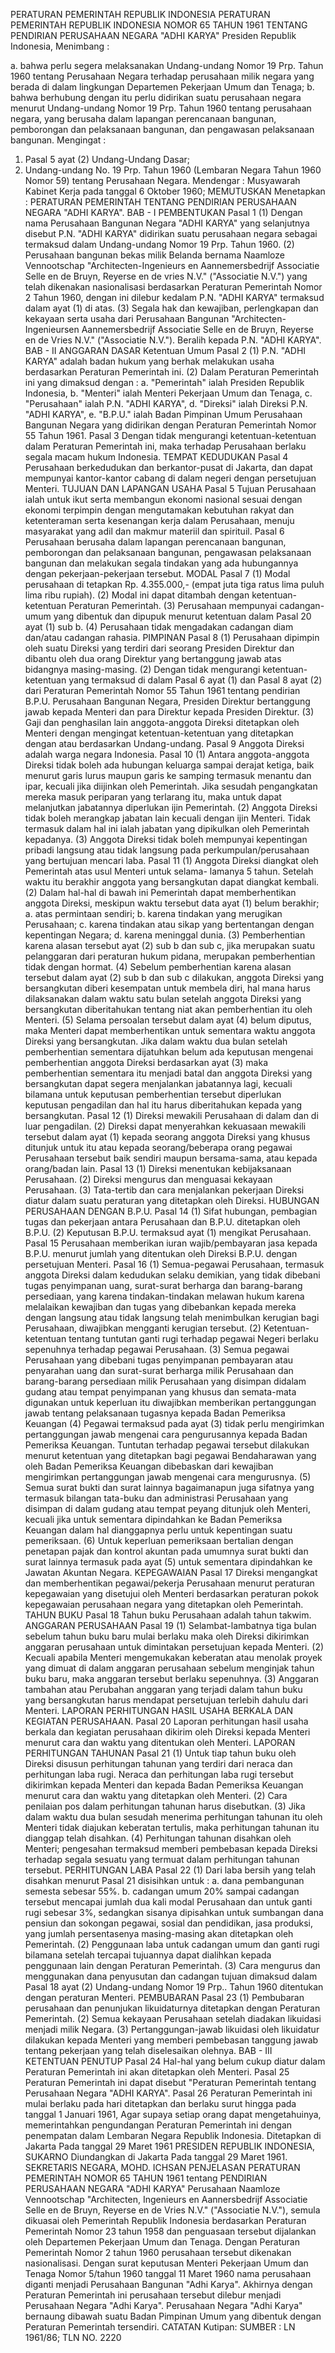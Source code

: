  PERATURAN PEMERINTAH REPUBLIK INDONESIA PERATURAN PEMERINTAH REPUBLIK INDONESIA NOMOR 65 TAHUN 1961 TENTANG PENDIRIAN PERUSAHAAN NEGARA "ADHI KARYA" Presiden Republik Indonesia,
Menimbang :

a. bahwa perlu segera melaksanakan Undang-undang Nomor 19 Prp. Tahun 1960 tentang Perusahaan Negara terhadap perusahaan milik negara yang berada di dalam lingkungan Departemen Pekerjaan Umum dan Tenaga;
b. bahwa berhubung dengan itu perlu didirikan suatu perusahaan negara menurut Undang-undang Nomor 19 Prp. Tahun 1960 tentang perusahaan negara, yang berusaha dalam lapangan perencanaan bangunan, pemborongan dan pelaksanaan bangunan, dan pengawasan pelaksanaan bangunan.
Mengingat :

1. Pasal 5 ayat (2) Undang-Undang Dasar;
2. Undang-undang No. 19 Prp. Tahun 1960 (Lembaran Negara Tahun 1960 Nomor 59) tentang Perusahaan Negara. Mendengar : Musyawarah Kabinet Kerja pada tanggal 6 Oktober 1960; MEMUTUSKAN Menetapkan : PERATURAN PEMERINTAH TENTANG PENDIRIAN PERUSAHAAN NEGARA "ADHI KARYA". BAB - I PEMBENTUKAN
Pasal 1
(1) Dengan nama Perusahaan Bangunan Negara "ADHI KARYA" yang selanjutnya disebut P.N. "ADHI KARYA" didirikan suatu perusahaan negara sebagai termaksud dalam Undang-undang Nomor 19 Prp. Tahun 1960.
(2) Perusahaan bangunan bekas milik Belanda bernama Naamloze Vennootschap "Architecten-Ingenieurs en Aannemersbedrijf Associatie Selle en de Bruyn, Reyerse en de vries N.V." ("Associatie N.V.") yang telah dikenakan nasionalisasi berdasarkan Peraturan Pemerintah Nomor 2 Tahun 1960, dengan ini dilebur kedalam P.N. "ADHI KARYA" termaksud dalam ayat (1) di atas.
(3) Segala hak dan kewajiban, perlengkapan dan kekayaan serta usaha dari Perusahaan Bangunan "Architecten-Ingenieursen Aannemersbedrijf Associatie Selle en de Bruyn, Reyerse en de Vries N.V." ("Associatie N.V."). Beralih kepada P.N. "ADHI KARYA". BAB - II ANGGARAN DASAR Ketentuan Umum
Pasal 2
(1) P.N. "ADHI KARYA" adalah badan hukum yang berhak melakukan usaha berdasarkan Peraturan Pemerintah ini.
(2) Dalam Peraturan Pemerintah ini yang dimaksud dengan :
a. "Pemerintah" ialah Presiden Republik Indonesia, b. "Menteri" ialah Menteri Pekerjaan Umum dan Tenaga, c. "Perusahaan" ialah P.N. "ADHI KARYA", d. "Direksi" ialah Direksi P.N. "ADHI KARYA", e. "B.P.U." ialah Badan Pimpinan Umum Perusahaan Bangunan Negara yang didirikan dengan Peraturan Pemerintah Nomor 55 Tahun 1961.
Pasal 3
Dengan tidak mengurangi ketentuan-ketentuan dalam Peraturan Pemerintah ini, maka terhadap Perusahaan berlaku segala macam hukum Indonesia. TEMPAT KEDUDUKAN
Pasal 4
Perusahaan berkedudukan dan berkantor-pusat di Jakarta, dan dapat mempunyai kantor-kantor cabang di dalam negeri dengan persetujuan Menteri. TUJUAN DAN LAPANGAN USAHA
Pasal 5
Tujuan Perusahaan ialah untuk ikut serta membangun ekonomi nasional sesuai dengan ekonomi terpimpin dengan mengutamakan kebutuhan rakyat dan ketenteraman serta kesenangan kerja dalam Perusahaan, menuju masyarakat yang adil dan makmur materiil dan spirituil.
Pasal 6
Perusahaan berusaha dalam lapangan perencanaan bangunan, pemborongan dan pelaksanaan bangunan, pengawasan pelaksanaan bangunan dan melakukan segala tindakan yang ada hubungannya dengan pekerjaan-pekerjaan tersebut. MODAL
Pasal 7
(1) Modal perusahaan di tetapkan Rp. 4.355.000,- (empat juta tiga ratus lima puluh lima ribu rupiah).
(2) Modal ini dapat ditambah dengan ketentuan-ketentuan Peraturan Pemerintah.
(3) Perusahaan mempunyai cadangan-umum yang dibentuk dan dipupuk menurut ketentuan dalam Pasal 20 ayat (1) sub b.
(4) Perusahaan tidak mengadakan cadangan diam dan/atau cadangan rahasia. PIMPINAN
Pasal 8
(1) Perusahaan dipimpin oleh suatu Direksi yang terdiri dari seorang Presiden Direktur dan dibantu oleh dua orang Direktur yang bertanggung jawab atas bidangnya masing-masing.
(2) Dengan tidak mengurangi ketentuan-ketentuan yang termaksud di dalam Pasal 6 ayat (1) dan Pasal 8 ayat (2) dari Peraturan Pemerintah Nomor 55 Tahun 1961 tentang pendirian B.P.U. Perusahaan Bangunan Negara, Presiden Direktur bertanggung jawab kepada Menteri dan para Direktur kepada Presiden Direktur.
(3) Gaji dan penghasilan lain anggota-anggota Direksi ditetapkan oleh Menteri dengan mengingat ketentuan-ketentuan yang ditetapkan dengan atau berdasarkan Undang-undang.
Pasal 9
Anggota Direksi adalah warga negara Indonesia.
Pasal 10
(1) Antara anggota-anggota Direksi tidak boleh ada hubungan keluarga sampai derajat ketiga, baik menurut garis lurus maupun garis ke samping termasuk menantu dan ipar, kecuali jika diijinkan oleh Pemerintah. Jika sesudah pengangkatan mereka masuk periparan yang terlarang itu, maka untuk dapat melanjutkan jabatannya diperlukan ijin Pemerintah.
(2) Anggota Direksi tidak boleh merangkap jabatan lain kecuali dengan ijin Menteri. Tidak termasuk dalam hal ini ialah jabatan yang dipikulkan oleh Pemerintah kepadanya.
(3) Anggota Direksi tidak boleh mempunyai kepentingan pribadi langsung atau tidak langsung pada perkumpulan/perusahaan yang bertujuan mencari laba.
Pasal 11
(1) Anggota Direksi diangkat oleh Pemerintah atas usul Menteri untuk selama- lamanya 5 tahun. Setelah waktu itu berakhir anggota yang bersangkutan dapat diangkat kembali.
(2) Dalam hal-hal di bawah ini Pemerintah dapat memberhentikan anggota Direksi, meskipun waktu tersebut data ayat (1) belum berakhir;
a. atas permintaan sendiri;
b. karena tindakan yang merugikan Perusahaan;
c. karena tindakan atau sikap yang bertentangan dengan kepentingan Negara;
d. karena meninggal dunia.
(3) Pemberhentian karena alasan tersebut ayat (2) sub b dan sub c, jika merupakan suatu pelanggaran dari peraturan hukum pidana, merupakan pemberhentian tidak dengan hormat.
(4) Sebelum pemberhentian karena alasan tersebut dalam ayat (2) sub b dan sub c dilakukan, anggota Direksi yang bersangkutan diberi kesempatan untuk membela diri, hal mana harus dilaksanakan dalam waktu satu bulan setelah anggota Direksi yang bersangkutan diberitahukan tentang niat akan pemberhentian itu oleh Menteri.
(5) Selama persoalan tersebut dalam ayat (4) belum diputus, maka Menteri dapat memberhentikan untuk sementara waktu anggota Direksi yang bersangkutan. Jika dalam waktu dua bulan setelah pemberhentian sementara dijatuhkan belum ada keputusan mengenai pemberhentian anggota Direksi berdasarkan ayat (3) maka pemberhentian sementara itu menjadi batal dan anggota Direksi yang bersangkutan dapat segera menjalankan jabatannya lagi, kecuali bilamana untuk keputusan pemberhentian tersebut diperlukan keputusan pengadilan dan hal itu harus diberitahukan kepada yang bersangkutan.
Pasal 12
(1) Direksi mewakili Perusahaan di dalam dan di luar pengadilan.
(2) Direksi dapat menyerahkan kekuasaan mewakili tersebut dalam ayat (1) kepada seorang anggota Direksi yang khusus ditunjuk untuk itu atau kepada seorang/beberapa orang pegawai Perusahaan tersebut baik sendiri maupun bersama-sama, atau kepada orang/badan lain.
Pasal 13
(1) Direksi menentukan kebijaksanaan Perusahaan.
(2) Direksi mengurus dan menguasai kekayaan Perusahaan.
(3) Tata-tertib dan cara menjalankan pekerjaan Direksi diatur dalam suatu peraturan yang ditetapkan oleh Direksi. HUBUNGAN PERUSAHAAN DENGAN B.P.U.
Pasal 14
(1) Sifat hubungan, pembagian tugas dan pekerjaan antara Perusahaan dan B.P.U. ditetapkan oleh B.P.U.
(2) Keputusan B.P.U. termaksud ayat (1) mengikat Perusahaan.
Pasal 15
Perusahaan memberikan iuran wajib/pembayaran jasa kepada B.P.U. menurut jumlah yang ditentukan oleh Direksi B.P.U. dengan persetujuan Menteri.
Pasal 16
(1) Semua-pegawai Perusahaan, termasuk anggota Direksi dalam kedudukan selaku demikian, yang tidak dibebani tugas penyimpanan uang, surat-surat berharga dan barang-barang persediaan, yang karena tindakan-tindakan melawan hukum karena melalaikan kewajiban dan tugas yang dibebankan kepada mereka dengan langsung atau tidak langsung telah menimbulkan kerugian bagi Perusahaan, diwajibkan mengganti kerugian tersebut.
(2) Ketentuan-ketentuan tentang tuntutan ganti rugi terhadap pegawai Negeri berlaku sepenuhnya terhadap pegawai Perusahaan.
(3) Semua pegawai Perusahaan yang dibebani tugas penyimpanan pembayaran atau penyarahan uang dan surat-surat berharga milik Perusahaan dan barang-barang persediaan milik Perusahaan yang disimpan didalam gudang atau tempat penyimpanan yang khusus dan semata-mata digunakan untuk keperluan itu diwajibkan memberikan pertanggungan jawab tentang pelaksanaan tugasnya kepada Badan Pemeriksa Keuangan (4) Pegawai termaksud pada ayat (3) tidak perlu mengirimkan pertanggungan jawab mengenai cara pengurusannya kepada Badan Pemeriksa Keuangan. Tuntutan terhadap pegawai tersebut dilakukan menurut ketentuan yang ditetapkan bagi pegawai Bendaharawan yang oleh Badan Pemeriksa Keuangan dibebaskan dari kewajiban mengirimkan pertanggungan jawab mengenai cara mengurusnya.
(5) Semua surat bukti dan surat lainnya bagaimanapun juga sifatnya yang termasuk bilangan tata-buku dan administrasi Perusahaan yang disimpan di dalam gudang atau tempat peyang ditunjuk oleh Menteri, kecuali jika untuk sementara dipindahkan ke Badan Pemeriksa Keuangan dalam hal dianggapnya perlu untuk kepentingan suatu pemeriksaan.
(6) Untuk keperluan pemeriksaan bertalian dengan penetapan pajak dan kontrol akuntan pada umumnya surat bukti dan surat lainnya termasuk pada ayat (5) untuk sementara dipindahkan ke Jawatan Akuntan Negara. KEPEGAWAIAN
Pasal 17
Direksi mengangkat dan memberhentikan pegawai/pekerja Perusahaan menurut peraturan kepegawaian yang disetujui oleh Menteri berdasarkan peraturan pokok kepegawaian perusahaan negara yang ditetapkan oleh Pemerintah. TAHUN BUKU
Pasal 18
Tahun buku Perusahaan adalah tahun takwim. ANGGARAN PERUSAHAAN
Pasal 19
(1) Selambat-lambatnya tiga bulan sebelum tahun buku baru mulai berlaku maka oleh Direksi dikirimkan anggaran perusahaan untuk dimintakan persetujuan kepada Menteri.
(2) Kecuali apabila Menteri mengemukakan keberatan atau menolak proyek yang dimuat di dalam anggaran perusahaan sebelum menginjak tahun buku baru, maka anggaran tersebut berlaku sepenuhnya.
(3) Anggaran tambahan atau Perubahan anggaran yang terjadi dalam tahun buku yang bersangkutan harus mendapat persetujuan terlebih dahulu dari Menteri. LAPORAN PERHITUNGAN HASIL USAHA BERKALA DAN KEGIATAN PERUSAHAAN.
Pasal 20
Laporan perhitungan hasil usaha berkala dan kegiatan perusahaan dikirim oleh Direksi kepada Menteri menurut cara dan waktu yang ditentukan oleh Menteri. LAPORAN PERHITUNGAN TAHUNAN
Pasal 21
(1) Untuk tiap tahun buku oleh Direksi disusun perhitungan tahunan yang terdiri dari neraca dan perhitungan laba rugi. Neraca dan perhitungan laba rugi tersebut dikirimkan kepada Menteri dan kepada Badan Pemeriksa Keuangan menurut cara dan waktu yang ditetapkan oleh Menteri.
(2) Cara penilaian pos dalam perhitungan tahunan harus disebutkan.
(3) Jika dalam waktu dua bulan sesudah menerima perhitungan tahunan itu oleh Menteri tidak diajukan keberatan tertulis, maka perhitungan tahunan itu dianggap telah disahkan.
(4) Perhitungan tahunan disahkan oleh Menteri; pengesahan termaksud memberi pembebasan kepada Direksi terhadap segala sesuatu yang termuat dalam perhitungan tahunan tersebut. PERHITUNGAN LABA
Pasal 22
(1) Dari laba bersih yang telah disahkan menurut Pasal 21 disisihkan untuk :
a. dana pembangunan semesta sebesar 55%.
b. cadangan umum 20% sampai cadangan tersebut mencapai jumlah dua kali modal Perusahaan dan untuk ganti rugi sebesar 3%, sedangkan sisanya dipisahkan untuk sumbangan dana pensiun dan sokongan pegawai, sosial dan pendidikan, jasa produksi, yang jumlah persentasenya masing-masing akan ditetapkan oleh Pemerintah.
(2) Penggunaan laba untuk cadangan umum dan ganti rugi bilamana setelah tercapai tujuannya dapat dialihkan kepada penggunaan lain dengan Peraturan Pemerintah.
(3) Cara mengurus dan menggunakan dana penyusutan dan cadangan tujuan dimaksud dalam Pasal 18 ayat (2) Undang-undang Nomor 19 Prp.. Tahun 1960 ditentukan dengan peraturan Menteri. PEMBUBARAN
Pasal 23
(1) Pembubaran perusahaan dan penunjukan likuidaturnya ditetapkan dengan Peraturan Pemerintah.
(2) Semua kekayaan Perusahaan setelah diadakan likuidasi menjadi milik Negara.
(3) Pertanggungan-jawab likuidasi oleh likuidatur dilakukan kepada Menteri yang memberi pembebasan tanggung jawab tentang pekerjaan yang telah diselesaikan olehnya. BAB - III KETENTUAN PENUTUP
Pasal 24
Hal-hal yang belum cukup diatur dalam Peraturan Pemerintah ini akan ditetapkan oleh Menteri.
Pasal 25
Peraturan Pemerintah ini dapat disebut "Peraturan Pemerintah tentang Perusahaan Negara "ADHI KARYA".
Pasal 26
Peraturan Pemerintah ini mulai berlaku pada hari ditetapkan dan berlaku surut hingga pada tanggal 1 Januari 1961, Agar supaya setiap orang dapat mengetahuinya, memerintahkan pengundangan Peraturan Pemerintah ini dengan penempatan dalam Lembaran Negara Republik Indonesia. Ditetapkan di Jakarta Pada tanggal 29 Maret 1961 PRESIDEN REPUBLIK INDONESIA, SUKARNO Diundangkan di Jakarta Pada tanggal 29 Maret 1961. SEKRETARIS NEGARA, MOHD. ICHSAN PENJELASAN PERATURAN PEMERINTAH NOMOR 65 TAHUN 1961 tentang PENDIRIAN PERUSAHAAN NEGARA "ADHI KARYA" Perusahaan Naamloze Vennootschap "Architecten, Ingenieurs en Aannersbedrijf Associatie Selle en de Bruyn, Reyerse en de Vries N.V." ("Associatie N.V."), semula dikuasai oleh Pemerintah Republik Indonesia berdasarkan Peraturan Pemerintah Nomor 23 tahun 1958 dan penguasaan tersebut dijalankan oleh Departemen Pekerjaan Umum dan Tenaga. Dengan Peraturan Pemerintah Nomor 2 tahun 1960 perusahaan tersebut dikenakan nasionalisasi. Dengan surat keputusan Menteri Pekerjaan Umum dan Tenaga Nomor 5/tahun 1960 tanggal 11 Maret 1960 nama perusahaan diganti menjadi Perusahaan Bangunan "Adhi Karya". Akhirnya dengan Peraturan Pemerintah ini perusahaan tersebut dilebur menjadi Perusahaan Negara "Adhi Karya". Perusahaan Negara "Adhi Karya" bernaung dibawah suatu Badan Pimpinan Umum yang dibentuk dengan Peraturan Pemerintah tersendiri. CATATAN Kutipan: SUMBER : LN 1961/86; TLN NO. 2220